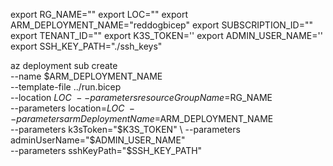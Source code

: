 export RG_NAME=""
export LOC=""
export ARM_DEPLOYMENT_NAME="reddogbicep"
export SUBSCRIPTION_ID=""
export TENANT_ID=""
export K3S_TOKEN=''
export ADMIN_USER_NAME=''
export SSH_KEY_PATH="./ssh_keys"

az deployment sub create \
  --name $ARM_DEPLOYMENT_NAME \
  --template-file ../run.bicep \
  --location $LOC \
  --parameters resourceGroupName=$RG_NAME \
  --parameters location=$LOC \
  --parameters armDeploymentName=$ARM_DEPLOYMENT_NAME \
  --parameters k3sToken="$K3S_TOKEN" \
  --parameters adminUserName="$ADMIN_USER_NAME" \
  --parameters sshKeyPath="$SSH_KEY_PATH"

